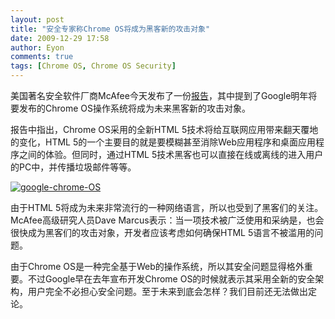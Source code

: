 ```yaml
---
layout: post
title: "安全专家称Chrome OS将成为黑客新的攻击对象"
date: 2009-12-29 17:58
author: Eyon
comments: true
tags: [Chrome OS, Chrome OS Security]
---
```

美国著名安全软件厂商McAfee今天发布了一份[报告](http://mcafee.com/us/local_content/white_papers/7985rpt_labs_threat_predict_1209_v2.pdf)，其中提到了Google明年将要发布的Chrome OS操作系统将成为未来黑客新的攻击对象。

报告中指出，Chrome OS采用的全新HTML 5技术将给互联网应用带来翻天覆地的变化，HTML 5的一个主要目的就是要模糊甚至消除Web应用程序和桌面应用程序之间的体验。但同时，通过HTML 5技术黑客也可以直接在线或离线的进入用户的PC中，并传播垃圾邮件等等。

<a href="http://img.chromi.org/2009/12/google-chrome-OS.jpg">![google-chrome-OS](http://img.chromi.org/2009/12/google-chrome-OS-550x353.jpg "google-chrome-OS")</a>

由于HTML 5将成为未来非常流行的一种网络语言，所以也受到了黑客们的关注。McAfee高级研究人员Dave Marcus表示：当一项技术被广泛使用和采纳是，也会很快成为黑客们的攻击对象，开发者应该考虑如何确保HTML 5语言不被滥用的问题。

由于Chrome OS是一种完全基于Web的操作系统，所以其安全问题显得格外重要。不过Google早在去年宣布开发Chrome OS的时候就表示其采用全新的安全架构，用户完全不必担心安全问题。至于未来到底会怎样？我们目前还无法做出定论。
